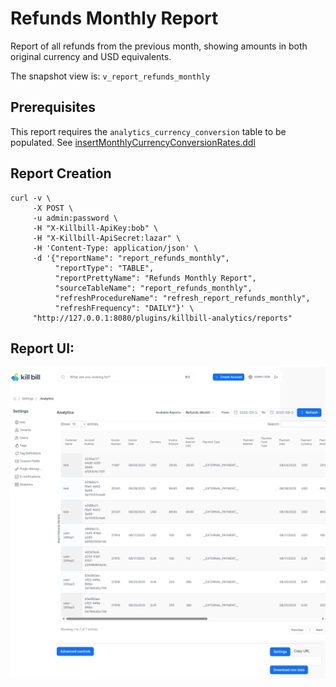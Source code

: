 # Refunds Monthly Report

Report of all refunds from the previous month, showing amounts in both original currency and USD equivalents.

The snapshot view is: `v_report_refunds_monthly`

## Prerequisites

This report requires the `analytics_currency_conversion` table to be populated. See [insertMonthlyCurrencyConversionRates.ddl](../utils/insertMonthlyCurrencyConversionRates.ddl)

## Report Creation

```
curl -v \
     -X POST \
     -u admin:password \
     -H "X-Killbill-ApiKey:bob" \
     -H "X-Killbill-ApiSecret:lazar" \
     -H 'Content-Type: application/json' \
     -d '{"reportName": "report_refunds_monthly",
          "reportType": "TABLE",
          "reportPrettyName": "Refunds Monthly Report",
          "sourceTableName": "report_refunds_monthly",
          "refreshProcedureName": "refresh_report_refunds_monthly",
          "refreshFrequency": "DAILY"}' \
     "http://127.0.0.1:8080/plugins/killbill-analytics/reports"
```

## Report UI:

![refunds-monthly.png](refunds-monthly.png)
